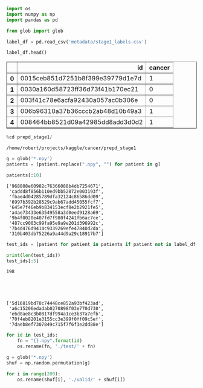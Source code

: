

```python
import os
import numpy as np
import pandas as pd

from glob import glob
```


```python
label_df = pd.read_csv('metadata/stage1_labels.csv')

label_df.head()
```




<div>
<table border="1" class="dataframe">
  <thead>
    <tr style="text-align: right;">
      <th></th>
      <th>id</th>
      <th>cancer</th>
    </tr>
  </thead>
  <tbody>
    <tr>
      <th>0</th>
      <td>0015ceb851d7251b8f399e39779d1e7d</td>
      <td>1</td>
    </tr>
    <tr>
      <th>1</th>
      <td>0030a160d58723ff36d73f41b170ec21</td>
      <td>0</td>
    </tr>
    <tr>
      <th>2</th>
      <td>003f41c78e6acfa92430a057ac0b306e</td>
      <td>0</td>
    </tr>
    <tr>
      <th>3</th>
      <td>006b96310a37b36cccb2ab48d10b49a3</td>
      <td>1</td>
    </tr>
    <tr>
      <th>4</th>
      <td>008464bb8521d09a42985dd8add3d0d2</td>
      <td>1</td>
    </tr>
  </tbody>
</table>
</div>




```python
%cd prepd_stage1/
```

    /home/robert/projects/kaggle/cancer/prepd_stage1
    


```python
g = glob('*.npy')
patients = [patient.replace(".npy", "") for patient in g]

patients[:10]
```




    ['968808e60982c76366088b4db7254671',
     'caddd8f856b110ed9bb52872e003193f',
     'fbae4d04285789dfa32124c86586dd09',
     '6997b392b28529c9ab67add45055fcf7',
     '645e7f46eb9b834153ecf8e2b2921fe5',
     'a4ae73433e63549558a3d0eed9128a69',
     '9b4f0020e407fd7f980f4241fb6ac7ce',
     '487cc9003c99fa95e9a9e201d396992c',
     '7b4d476d9414c9339269efe47840d2da',
     '310b403db75226a9a44d9a29c18917b7']




```python
test_ids = [patient for patient in patients if patient not in label_df["id"].values]

print(len(test_ids))
test_ids[:5]
```

    198
    




    ['5d16819bd78c74448ce852a93bf423ad',
     'a6c15206edadab0270898f03e770d730',
     'e6d8ae8c3b0817df994a1ce3b37a7efb',
     '70f4eb8201e3155cc3e399f0ff09c5ef',
     '7daeb8ef7307849c715f7f6f3e2dd88e']




```python
for id in test_ids:
    fn = "{}.npy".format(id)
    os.rename(fn, './test/' + fn)
```


```python
g = glob('*.npy')
shuf = np.random.permutation(g)

for i in range(200):
    os.rename(shuf[i], './valid/' + shuf[i])
```
